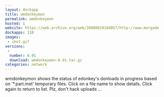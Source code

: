 ```yaml
---
layout: dockapp
title: wmdonkeymon
permalink: wmdonkeymon
hosted: 1
website: https://web.archive.org/web/20080819184057/http://www.morgade.hpg.ig.com.br/wmdonkeymon/
dockapps: 110
images:
 - shot.gif
versions:
 -
  number: 0.91
  download: wmdonkeymon-0.91.tar.gz
categories: network
---
```

wmdonkeymon shows the status of edonkey's donloads in progress based on
'*.part.met' temporary files. Click on a file name to show details. Click again
to return to list. Plz, don't hack uploads ...
